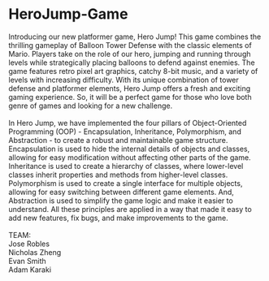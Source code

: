# HeroJump-Game
Introducing our new platformer game, Hero Jump! This game combines the thrilling gameplay of Balloon Tower Defense with the classic elements of Mario. Players take on the role of our hero, jumping and running through levels while strategically placing balloons to defend against enemies. The game features retro pixel art graphics, catchy 8-bit music, and a variety of levels with increasing difficulty. With its unique combination of tower defense and platformer elements, Hero Jump offers a fresh and exciting gaming experience. So, it will be a perfect game for those who love both genre of games and looking for a new challenge. <br/><br/>
In Hero Jump, we have implemented the four pillars of Object-Oriented Programming (OOP) - Encapsulation, Inheritance, Polymorphism, and Abstraction - to create a robust and maintainable game structure. Encapsulation is used to hide the internal details of objects and classes, allowing for easy modification without affecting other parts of the game. Inheritance is used to create a hierarchy of classes, where lower-level classes inherit properties and methods from higher-level classes. Polymorphism is used to create a single interface for multiple objects, allowing for easy switching between different game elements. And, Abstraction is used to simplify the game logic and make it easier to understand. All these principles are applied in a way that made it easy to add new features, fix bugs, and make improvements to the game.
<br/><br/>
TEAM: <br/>
Jose Robles		<br/>
Nicholas Zheng <br/>
Evan Smith	<br/>
Adam Karaki		<br/>
